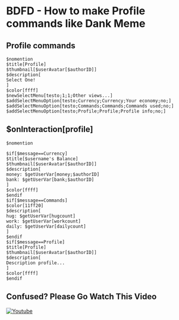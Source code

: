 # BDFD - How to make Profile commands like Dank Meme

## Profile commands
```
$nomention
$title[Profile]
$thumbnail[$userAvatar[$authorID]]
$description[
Select One!
]
$color[ffff]
$newSelectMenu[testo;1;1;Other views...]
$addSelectMenuOption[testo;Currency;Currency;Your economy;no;]
$addSelectMenuOption[testo;Commands;Commands;Commands used;no;]
$addSelectMenuOption[testo;Profile;Profile;Profile info;no;]
```

## $onInteraction[profile]

```
$nomention

$if[$message==Currency]
$title[$username's Balance]
$thumbnail[$userAvatar[$authorID]]
$description[
money: $getUserVar[money;$authorID]
bank: $getUserVar[bank;$authorID]
]
$color[ffff]
$endif
$if[$message==Commands]
$color[11ff20]
$description[
hug: $getUserVar[hugcount]
work: $getUserVar[workcount]
daily: $getUserVar[dailycount]
]
$endif
$if[$message==Profile]
$title[Profile]
$thumbnail[$userAvatar[$authorID]]
$description[
Description profile...
]
$color[ffff]
$endif
```

## Confused? Please Go Watch This Video
[![Youtube](https://img.shields.io/badge/YouTube-FF0000?style=for-the-badge&logo=youtube&logoColor=white)](https://www.youtube.com/channel/UCzmk62UFOAcHxWshM1LNgFw)
